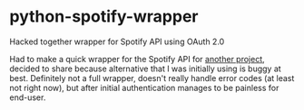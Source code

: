 # python-spotify-wrapper
Hacked together wrapper for Spotify API using OAuth 2.0

Had to make a quick wrapper for the Spotify API for [another project](https://github.com/platelminto/spotify-easy-save-song), decided to share because alternative that I was initially using is buggy at best. Definitely not a full wrapper, doesn't really handle error codes (at least not right now), but after initial authentication manages to be painless for end-user. 
